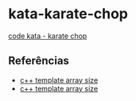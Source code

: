# kata-karate-chop

[code kata - karate chop](http://codekata.com/kata/kata02-karate-chop)


## Referências
- [c++ template array size](https://stackoverflow.com/questions/3368883/how-does-this-size-of-array-template-function-work)
- [c++ template array size](https://stackoverflow.com/questions/437150/can-someone-explain-this-template-code-that-gives-me-the-size-of-an-array)
